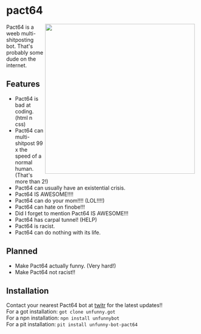 # pact64

<img height="400" align="right" src="https://i.redd.it/iv2kqm8pvjs01.jpg" />

Pact64 is a weeb multi-shitposting bot. That's probably some dude on the internet.  
  
## Features
- Pact64 is bad at coding. (html n css)
- Pact64 can multi-shitpost 99 x the speed of a normal human. (That's more than 2!)
- Pact64 can usually have an existential crisis.
- Pact64 IS AWESOME!!!!
- Pact64 can do your mom!!!! (LOL!!!!)
- Pact64 can hate on finobe!!!
- Did I forget to mention Pact64 IS AWESOME!!!
- Pact64 has carpal tunnel! (HELP)
- Pact64 is racist.
- Pact64 can do nothing with its life.
## Planned
- Make Pact64 actually funny. (Very hard!)
- Make Pact64 not racist!!
## Installation
Contact your nearest Pact64 bot at [twitr](https://www.twitter.com/pact420) for the latest updates!!  
For a got installation: `got clone unfunny.got`  
For a npn installation: `npn install unfunnybot`  
For a pit installation: `pit install unfunny-bot-pact64`  